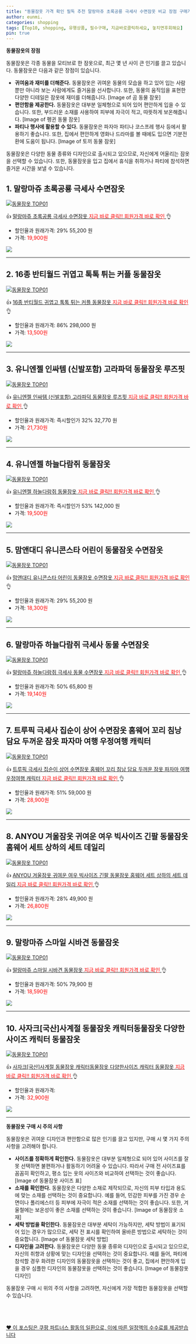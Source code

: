 ```yaml
---
title: "동물잠옷 가격 확인 필독 추천 말랑마쥬 초록공룡 극세사 수면잠옷 비교 장점 구매가이드"
author: eunmi.
categories: shopping
tags: [Top10, shopping, 유행상품, 필수구매, 지금바로클릭하세요, 놓치면후회해요]
pin: true
---
```

**동물잠옷의 장점**

동물잠옷은 각종 동물을 모티브로 한 잠옷으로, 최근 몇 년 사이 큰 인기를 끌고 있습니다. 동물잠옷은 다음과 같은 장점이 있습니다.

* **귀여움과 재미를 더해준다.** 동물잠옷은 귀여운 동물의 모습을 하고 있어 입는 사람뿐만 아니라 보는 사람에게도 즐거움을 선사합니다. 또한, 동물의 움직임을 표현한 다양한 디테일은 잠옷에 재미를 더해줍니다. 
[Image of 곰 동물 잠옷]
* **편안함을 제공한다.** 동물잠옷은 대부분 일체형으로 되어 있어 편안하게 입을 수 있습니다. 또한, 부드러운 소재를 사용하여 피부에 자극이 적고, 따뜻하게 보온해줍니다. 
[Image of 펭귄 동물 잠옷]
* **파티나 행사에 활용할 수 있다.** 동물잠옷은 파자마 파티나 코스프레 행사 등에서 활용하기 좋습니다. 또한, 집에서 편안하게 영화나 드라마를 볼 때에도 입으면 기분전환에 도움이 됩니다. 
[Image of 토끼 동물 잠옷]

동물잠옷은 다양한 동물 종류와 디자인으로 출시되고 있으므로, 자신에게 어울리는 잠옷을 선택할 수 있습니다. 또한, 동물잠옷을 입고 집에서 휴식을 취하거나 파티에 참석하면 즐거운 시간을 보낼 수 있습니다.

   

## 1. 말랑마쥬 초록공룡 극세사 수면잠옷

[![동물잠옷 TOP01](https://thumbnail10.coupangcdn.com/thumbnails/remote/230x230ex/image/vendor_inventory/0794/552853fff20ed6e5b0170145a98c8f5c45a3a3976d6ffc6a2b3944b67ec3.jpg)](https://link.coupang.com/re/AFFSDP?lptag=AF3617701&subid=GithubCoopas&pageKey=6714208930&traceid=V0-153&itemId=15597175353&vendorItemId=71789225531)


👍 [말랑마쥬 초록공룡 극세사 수면잠옷 <font color=red> 지금 바로 클릭!! 회원가격 바로 확인 </font> ](https://link.coupang.com/re/AFFSDP?lptag=AF3617701&subid=GithubCoopas&pageKey=6714208930&traceid=V0-153&itemId=15597175353&vendorItemId=71789225531) 👌 


- 할인율과 원래가격: 29%  55,200   원
- 가격: <span style='color:red'>19,900원</span>

[![](/discount_price.png)](https://link.coupang.com/re/AFFSDP?lptag=AF3617701&subid=GithubCoopas&pageKey=6714208930&traceid=V0-153&itemId=15597175353&vendorItemId=71789225531)

---


   

## 2. 16종 반티월드 귀엽고 톡톡 튀는 커플 동물잠옷

[![동물잠옷 TOP01](https://thumbnail6.coupangcdn.com/thumbnails/remote/230x230ex/image/vendor_inventory/1a48/4d2cab666abb3b5a9e60164e779fd5e2ae118ce9bcbd4413fc75f1a6c4a3.jpg)](https://link.coupang.com/re/AFFSDP?lptag=AF3617701&subid=GithubCoopas&pageKey=1197926261&traceid=V0-153&itemId=2181977890&vendorItemId=70180028620)


👍 [16종 반티월드 귀엽고 톡톡 튀는 커플 동물잠옷 <font color=red> 지금 바로 클릭!! 회원가격 바로 확인 </font> ](https://link.coupang.com/re/AFFSDP?lptag=AF3617701&subid=GithubCoopas&pageKey=1197926261&traceid=V0-153&itemId=2181977890&vendorItemId=70180028620) 👌 


- 할인율과 원래가격: 86%  298,000   원
- 가격: <span style='color:red'>13,500원</span>

[![](/discount_price.png)](https://link.coupang.com/re/AFFSDP?lptag=AF3617701&subid=GithubCoopas&pageKey=1197926261&traceid=V0-153&itemId=2181977890&vendorItemId=70180028620)

---


   

## 3. 유니엔젤 인싸템 (신발포함) 고라파덕 동물잠옷 루즈핏

[![동물잠옷 TOP01](https://thumbnail10.coupangcdn.com/thumbnails/remote/230x230ex/image/vendor_inventory/eca3/fceabeb2309797c296206a89be22902f43c6338af5db52db73937115c263.jpg)](https://link.coupang.com/re/AFFSDP?lptag=AF3617701&subid=GithubCoopas&pageKey=7544101172&traceid=V0-153&itemId=19838819527&vendorItemId=86940814724)


👍 [유니엔젤 인싸템 (신발포함) 고라파덕 동물잠옷 루즈핏 <font color=red> 지금 바로 클릭!! 회원가격 바로 확인 </font> ](https://link.coupang.com/re/AFFSDP?lptag=AF3617701&subid=GithubCoopas&pageKey=7544101172&traceid=V0-153&itemId=19838819527&vendorItemId=86940814724) 👌 


- 할인율과 원래가격: 즉시할인가 32%  32,770   원
- 가격: <span style='color:red'>21,730원</span>

[![](/discount_price.png)](https://link.coupang.com/re/AFFSDP?lptag=AF3617701&subid=GithubCoopas&pageKey=7544101172&traceid=V0-153&itemId=19838819527&vendorItemId=86940814724)

---


   

## 4. 유니엔젤 하늘다람쥐 동물잠옷

[![동물잠옷 TOP01](https://thumbnail6.coupangcdn.com/thumbnails/remote/230x230ex/image/vendor_inventory/7667/0b5d388bf800a65b5541373c9fc0348f48602218fd4c01a60b11db8070f7.png)](https://link.coupang.com/re/AFFSDP?lptag=AF3617701&subid=GithubCoopas&pageKey=6726888245&traceid=V0-153&itemId=15661442990&vendorItemId=82877237580)


👍 [유니엔젤 하늘다람쥐 동물잠옷 <font color=red> 지금 바로 클릭!! 회원가격 바로 확인 </font> ](https://link.coupang.com/re/AFFSDP?lptag=AF3617701&subid=GithubCoopas&pageKey=6726888245&traceid=V0-153&itemId=15661442990&vendorItemId=82877237580) 👌 


- 할인율과 원래가격: 즉시할인가 53%  142,000   원
- 가격: <span style='color:red'>19,500원</span>

[![](/discount_price.png)](https://link.coupang.com/re/AFFSDP?lptag=AF3617701&subid=GithubCoopas&pageKey=6726888245&traceid=V0-153&itemId=15661442990&vendorItemId=82877237580)

---


   

## 5. 맘앤대디 유니콘스타 어린이 동물잠옷 수면잠옷

[![동물잠옷 TOP01](https://thumbnail6.coupangcdn.com/thumbnails/remote/230x230ex/image/vendor_inventory/fd5c/d12250b2912292ca6d80a557cda472ce24a451a764c98f054e9f399cda78.jpg)](https://link.coupang.com/re/AFFSDP?lptag=AF3617701&subid=GithubCoopas&pageKey=6758305307&traceid=V0-153&itemId=15830913356&vendorItemId=83175947547)


👍 [맘앤대디 유니콘스타 어린이 동물잠옷 수면잠옷 <font color=red> 지금 바로 클릭!! 회원가격 바로 확인 </font> ](https://link.coupang.com/re/AFFSDP?lptag=AF3617701&subid=GithubCoopas&pageKey=6758305307&traceid=V0-153&itemId=15830913356&vendorItemId=83175947547) 👌 


- 할인율과 원래가격: 29%  55,200   원
- 가격: <span style='color:red'>18,300원</span>

[![](/discount_price.png)](https://link.coupang.com/re/AFFSDP?lptag=AF3617701&subid=GithubCoopas&pageKey=6758305307&traceid=V0-153&itemId=15830913356&vendorItemId=83175947547)

---


   

## 6. 말랑마쥬 하늘다람쥐 극세사 동물 수면잠옷

[![동물잠옷 TOP01](https://thumbnail9.coupangcdn.com/thumbnails/remote/230x230ex/image/vendor_inventory/2051/987fd391464fd359db3e5cf0c713a30accdbca34becfe71408168725a742.jpg)](https://link.coupang.com/re/AFFSDP?lptag=AF3617701&subid=GithubCoopas&pageKey=2251840193&traceid=V0-153&itemId=3849897948&vendorItemId=72758596344)


👍 [말랑마쥬 하늘다람쥐 극세사 동물 수면잠옷 <font color=red> 지금 바로 클릭!! 회원가격 바로 확인 </font> ](https://link.coupang.com/re/AFFSDP?lptag=AF3617701&subid=GithubCoopas&pageKey=2251840193&traceid=V0-153&itemId=3849897948&vendorItemId=72758596344) 👌 


- 할인율과 원래가격: 50%  65,800   원
- 가격: <span style='color:red'>19,140원</span>

[![](/discount_price.png)](https://link.coupang.com/re/AFFSDP?lptag=AF3617701&subid=GithubCoopas&pageKey=2251840193&traceid=V0-153&itemId=3849897948&vendorItemId=72758596344)

---


   

## 7. 트루픽 극세사 집순이 상어 수면잠옷 홈웨어 꼬리 침낭 담요 두꺼운 잠옷 파자마 여행 우정여행 캐릭터

[![동물잠옷 TOP01](https://thumbnail9.coupangcdn.com/thumbnails/remote/230x230ex/image/vendor_inventory/f811/171056a3a0b38a02b1fb1c045521da08a4d468518043fdb3f568886bbc26.jpg)](https://link.coupang.com/re/AFFSDP?lptag=AF3617701&subid=GithubCoopas&pageKey=7623155775&traceid=V0-153&itemId=20215473078&vendorItemId=87305306486)


👍 [트루픽 극세사 집순이 상어 수면잠옷 홈웨어 꼬리 침낭 담요 두꺼운 잠옷 파자마 여행 우정여행 캐릭터 <font color=red> 지금 바로 클릭!! 회원가격 바로 확인 </font> ](https://link.coupang.com/re/AFFSDP?lptag=AF3617701&subid=GithubCoopas&pageKey=7623155775&traceid=V0-153&itemId=20215473078&vendorItemId=87305306486) 👌 


- 할인율과 원래가격: 51%  59,000   원
- 가격: <span style='color:red'>28,900원</span>

[![](/discount_price.png)](https://link.coupang.com/re/AFFSDP?lptag=AF3617701&subid=GithubCoopas&pageKey=7623155775&traceid=V0-153&itemId=20215473078&vendorItemId=87305306486)

---


   

## 8. ANYOU 겨울잠옷 귀여운 여우 빅사이즈 긴팔 동물잠옷 홈웨어 세트 상하의 세트 데일리

[![동물잠옷 TOP01](https://thumbnail9.coupangcdn.com/thumbnails/remote/230x230ex/image/vendor_inventory/6fd9/e3cbecca9a3143a29546b8f4e6b9f809b65d720497ad535e85b00f4e27c8.jpg)](https://link.coupang.com/re/AFFSDP?lptag=AF3617701&subid=GithubCoopas&pageKey=7690260230&traceid=V0-153&itemId=20563340932&vendorItemId=87694754421)


👍 [ANYOU 겨울잠옷 귀여운 여우 빅사이즈 긴팔 동물잠옷 홈웨어 세트 상하의 세트 데일리 <font color=red> 지금 바로 클릭!! 회원가격 바로 확인 </font> ](https://link.coupang.com/re/AFFSDP?lptag=AF3617701&subid=GithubCoopas&pageKey=7690260230&traceid=V0-153&itemId=20563340932&vendorItemId=87694754421) 👌 


- 할인율과 원래가격: 28%  49,900   원
- 가격: <span style='color:red'>26,800원</span>

[![](/discount_price.png)](https://link.coupang.com/re/AFFSDP?lptag=AF3617701&subid=GithubCoopas&pageKey=7690260230&traceid=V0-153&itemId=20563340932&vendorItemId=87694754421)

---


   

## 9. 말랑마쥬 스마일 시바견 동물잠옷

[![동물잠옷 TOP01](https://thumbnail9.coupangcdn.com/thumbnails/remote/230x230ex/image/vendor_inventory/07f0/a61cef4c3317acf13b30388d36b03f0aedc9b432adeb1cc09047ef718675.jpg)](https://link.coupang.com/re/AFFSDP?lptag=AF3617701&subid=GithubCoopas&pageKey=343458805&traceid=V0-153&itemId=1091353009&vendorItemId=71789026776)


👍 [말랑마쥬 스마일 시바견 동물잠옷 <font color=red> 지금 바로 클릭!! 회원가격 바로 확인 </font> ](https://link.coupang.com/re/AFFSDP?lptag=AF3617701&subid=GithubCoopas&pageKey=343458805&traceid=V0-153&itemId=1091353009&vendorItemId=71789026776) 👌 


- 할인율과 원래가격: 50%  79,900   원
- 가격: <span style='color:red'>18,590원</span>

[![](/discount_price.png)](https://link.coupang.com/re/AFFSDP?lptag=AF3617701&subid=GithubCoopas&pageKey=343458805&traceid=V0-153&itemId=1091353009&vendorItemId=71789026776)

---


   

## 10. 사자크[국산]사계절 동물잠옷 캐릭터동물잠옷 다양한사이즈 캐릭터 동물잠옷

[![동물잠옷 TOP01](https://thumbnail6.coupangcdn.com/thumbnails/remote/230x230ex/image/vendor_inventory/9235/5abfa1029e9ab5f69347f8afd5b34e51712d4be084f5aa250536d88d9436.jpg)](https://link.coupang.com/re/AFFSDP?lptag=AF3617701&subid=GithubCoopas&pageKey=6189560151&traceid=V0-153&itemId=12207632837&vendorItemId=79478509069)


👍 [사자크[국산]사계절 동물잠옷 캐릭터동물잠옷 다양한사이즈 캐릭터 동물잠옷 <font color=red> 지금 바로 클릭!! 회원가격 바로 확인 </font> ](https://link.coupang.com/re/AFFSDP?lptag=AF3617701&subid=GithubCoopas&pageKey=6189560151&traceid=V0-153&itemId=12207632837&vendorItemId=79478509069) 👌 


- 할인율과 원래가격: 
- 가격: <span style='color:red'>32,900원</span>

[![](/discount_price.png)](https://link.coupang.com/re/AFFSDP?lptag=AF3617701&subid=GithubCoopas&pageKey=6189560151&traceid=V0-153&itemId=12207632837&vendorItemId=79478509069)

---
**동물잠옷 구매 시 주의 사항**

동물잠옷은 귀여운 디자인과 편안함으로 많은 인기를 끌고 있지만, 구매 시 몇 가지 주의 사항을 고려해야 합니다.

* **사이즈를 정확하게 확인한다.** 동물잠옷은 대부분 일체형으로 되어 있어 사이즈를 잘못 선택하면 불편하거나 활동하기 어려울 수 있습니다. 따라서 구매 전 사이즈표를 꼼꼼히 확인하고, 평소 입는 옷의 사이즈와 비교하여 선택하는 것이 좋습니다.
[Image of 동물잠옷 사이즈 표]
* **소재를 확인한다.** 동물잠옷은 다양한 소재로 제작되므로, 자신의 피부 타입과 용도에 맞는 소재를 선택하는 것이 중요합니다. 예를 들어, 민감한 피부를 가진 경우 순면이나 폴리에스터 등 피부에 자극이 적은 소재를 선택하는 것이 좋습니다. 또한, 겨울철에는 보온성이 좋은 소재를 선택하는 것이 좋습니다.
[Image of 동물잠옷 소재]
* **세탁 방법을 확인한다.** 동물잠옷은 대부분 세탁이 가능하지만, 세탁 방법이 표기되어 있는 경우가 많으므로, 세탁 전 표시를 확인하여 올바른 방법으로 세탁하는 것이 중요합니다.
[Image of 동물잠옷 세탁 방법]
* **디자인을 고려한다.** 동물잠옷은 다양한 동물 종류와 디자인으로 출시되고 있으므로, 자신의 취향과 상황에 맞는 디자인을 선택하는 것이 중요합니다. 예를 들어, 파티에 참석할 경우 화려한 디자인의 동물잠옷을 선택하는 것이 좋고, 집에서 편안하게 입을 경우 심플한 디자인의 동물잠옷을 선택하는 것이 좋습니다.
[Image of 동물잠옷 디자인]

동물잠옷 구매 시 위의 주의 사항을 고려하면, 자신에게 가장 적합한 동물잠옷을 선택할 수 있습니다.<br><br><br><br><br> [ ❤  이 포스팅은 쿠팡 파트너스 활동의 일환으로, 이에 따른 일정액의 수수료를 제공받습니다](https://link.coupang.com/a/bcEFyh)